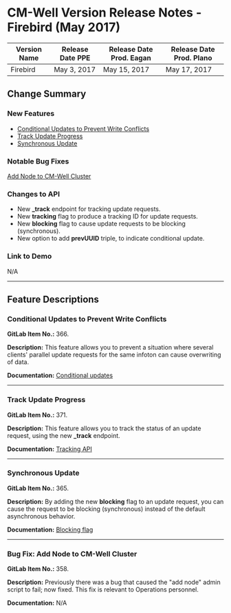 # CM-Well Version Release Notes - Firebird (May 2017) #

Version Name |  Release Date PPE | Release Date Prod. Eagan | Release Date Prod. Plano
-------------|-------------------|--------------------------|----------------
Firebird |  May 3, 2017 | May 15, 2017 | May 17, 2017

## Change Summary ##

### New Features ###

* [Conditional Updates to Prevent Write Conflicts](#hdr1)
* [Track Update Progress](#hdr2)
* [Synchronous Update](#hdr4)

### Notable Bug Fixes ###
[Add Node to CM-Well Cluster](#hdr4)

### Changes to API	 ###
* New **_track** endpoint for tracking update requests.
* New **tracking** flag to produce a tracking ID for update requests.
* New **blocking** flag to cause update requests to be blocking (synchronous).
* New option to add **prevUUID** triple, to indicate conditional update.

### Link to Demo ###
N/A

------------------------------

## Feature Descriptions ##

<a name="hdr1"></a>
### Conditional Updates to Prevent Write Conflicts ###

**GitLab Item No.:** 366.

**Description:**
This feature allows you to prevent a situation where several clients' parallel update requests for the same infoton can cause overwriting of data.

**Documentation:** 
[Conditional updates](API.UsingConditionalUpdates.md)

----------

<a name="hdr2"></a>
### Track Update Progress ###

**GitLab Item No.:** 371.

**Description:**
This feature allows you to track the status of an update request, using the new **_track** endpoint.

**Documentation:** 
[Tracking API](API.Update.TrackUpdates.md)

----------

<a name="hdr3"></a>
### Synchronous Update ###

**GitLab Item No.:** 365.

**Description:**
By adding the new **blocking** flag to an update request, you can cause the request to be blocking (synchronous) instead of the default asynchronous behavior.

**Documentation:** 
[Blocking flag](API.UsingTheBlockingFlag.md)

----------

<a name="hdr4"></a>
### Bug Fix: Add Node to CM-Well Cluster ###

**GitLab Item No.:** 358.

**Description:**
Previously there was a bug that caused the "add node" admin script to fail; now fixed.
This fix is relevant to Operations personnel.

**Documentation:** 
N/A